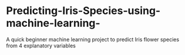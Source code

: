 # Predicting-Iris-Species-using-machine-learning-
A quick beginner machine learning project to predict Iris flower species from 4 explanatory variables
